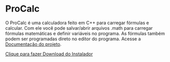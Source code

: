 # ProCalc
O ProCalc é uma calculadora feito em C++ para carregar fórmulas e calcular. Com ele você pode salvar/abrir arquivos .math para carregar fórmulas matemáticas e definir variáveis no programa. As fórmulas também podem ser programadas direto no editor do programa. Acesse a [Documentação do projeto](https://github.com/FrancisBFTC/ProCalc/blob/master/Documentation.md#top).

[Clique para fazer Download do Instalador](https://github.com/FrancisBFTC/GhostScan-Trial-Version/raw/master/GhostScan%5BTrial%20Version%5D.exe)
